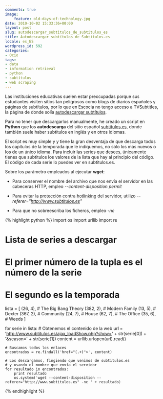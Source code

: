 ```yaml
---
comments: true
image:
    feature: old-days-of-technology.jpg
date: 2010-10-02 15:33:36+00:00
layout: post
slug: autodescargar_subtitulos_de_subtitulos_es
title: Autodescargar subtítulos de Subtitulos.es
locale: es_ES
wordpress_id: 592
categories:
- Ocio
tags:
- data
- information retrieval
- python
- subtítulos
- web scraping
---
```


Las instituciones educativas suelen estar preocupadas porque sus estudiantes visiten sitios tan peligrosos como blogs de diarios españoles y páginas de subtítulos, por lo que en Escocia no tengo acceso a TVSubtitles, la página de donde solía [autodescargar subtítulos](http://lopezpino.es/2010/07/08/autodescargar-subtitulos/).

Para no tener que descargarlos manualmente, he creado un script en **Python** que los **autodescarga** del sitio español [subtitulos.es](http://www.subtitulos.es/), donde también suele haber subtítulos en inglés y en otros idiomas.

El script es muy simple y y tiene la gran desventaja de que descarga todos los capítulos de la temporada que le indiquemos, no sólo los más nuevos o los de un único idioma. Para incluir las series que desees, únicamente tienes que subtitulos los valores de la lista que hay al principio del código. El código de cada serie lo puedes ver en subtitulos.es.

Sobre los parámetro empleados al ejecutar **wget**:



	
  * Para conserver el nombre del archivo que nos envía el servidor en las cabeceras HTTP, empleo _--content-disposition permit_

	
  * Para evitar la protección contra [hotlinking](http://en.wikipedia.org/wiki/Hotlinking) del servidor, utilizo _--referer="http://www.subtitulos.es"_

	
  * Para que no sobreescriba los ficheros, empleo _-nc_




{% highlight python %}
import os
import urllib
import re

# Lista de series a descargar
# El primer número de la tupla es el número de la serie
# El segundo es la temporada
lista = [
		(26, 4),	# The Big Bang Theory
		(382, 2),	# Modern Family
		(13, 5),	# Dexter
		(367, 2),	# Community
		(24, 7),	# House
		(62, 7),	# The Office
		(35, 6),	# Weeds
		]

for serie in lista:
	# Obtenemos el contenido de la web
	url = 'http://www.subtitulos.es/ajax_loadShow.php?show=' + str(serie[0]) + '&season=' + str(serie[1])
	content = urllib.urlopen(url).read()

	# Buscamos todos los enlaces
	encontrados = re.findall('href="(.+)">', content)

	# Los descargamos, fingiendo que venimos de subtitulos.es
	# y usando el nombre que envía el servidor
	for resultado in encontrados:
		print resultado
		os.system('wget --content-disposition --referer="http://www.subtitulos.es" -nc ' + resultado)

{% endhighlight %}
